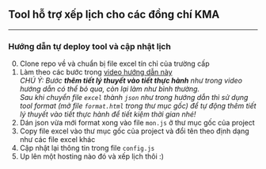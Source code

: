 ## Tool hỗ trợ xếp lịch cho các đồng chí KMA
---
### Hướng dẫn tự deploy tool và cập nhật lịch
0. Clone repo về và chuẩn bị file excel tín chỉ của trường cấp
1. Làm theo các bước trong [video hướng dẫn này](https://www.youtube.com/watch?v=rQEv9uwFc18)  
*CHÚ Ý: Bước **thêm tiết lý thuyết vào tiết thực hành** như trong video hướng dẫn có thể bỏ qua, còn lại làm như bình thường.*  
*Sau khi chuyển file `excel` thành `json` như trong hướng dẫn thì sử dụng tool format (mở file `format.html` trong thư mục gốc) để tự động thêm tiết lý thuyết vào tiết thực hành để tiết kiệm thời gian nhé!*  
2. Dán json vừa mới format xong vào file `mon.js` ở thư mục gốc của project
3. Copy file excel vào thư mục gốc của project và đổi tên theo định dạng như các file excel khác
4. Cập nhật lại thông tin trong file `config.js`
5. Up lên một hosting nào đó và xếp lịch thôi :)